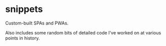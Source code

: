 # snippets

Custom-built SPAs and PWAs.

Also includes some random bits of detailed code I've worked on at various points in history.
